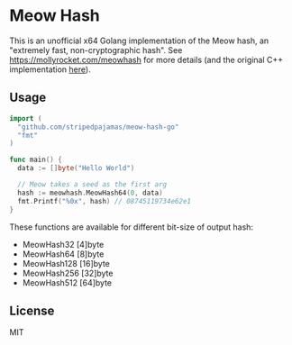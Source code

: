 # Meow Hash

This is an unofficial x64 Golang implementation of the Meow hash, an "extremely fast, non-cryptographic hash". See https://mollyrocket.com/meowhash for more details (and the original C++ implementation [here](https://github.com/cmuratori/meow_hash)).

## Usage
```go
import (
  "github.com/stripedpajamas/meow-hash-go"
  "fmt"
)

func main() {
  data := []byte("Hello World")

  // Meow takes a seed as the first arg
  hash := meowhash.MeowHash64(0, data)
  fmt.Printf("%0x", hash) // 08745119734e62e1
}
```

These functions are available for different bit-size of output hash:
- MeowHash32 [4]byte
- MeowHash64 [8]byte
- MeowHash128 [16]byte
- MeowHash256 [32]byte
- MeowHash512 [64]byte

## License
MIT